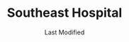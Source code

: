 ---
layout: location-page
date: Last Modified
description: "Local COVID-19 testing is available at Southeast Hospital in Cape Girardeau, Missouri, USA."
permalink: "locations/missouri/cape-girardeau/southeast-hospital/"
tags:
  - locations
  - missouri
title: Southeast Hospital
state: Missouri
stateAbbr: MO
hood: "Cape Girardeau"
address: "1701 Lacey St"
city: "Cape Girardeau"
zip: "63701"
mapUrl: "http://maps.apple.com/?q=Southeast+Hospital&address=1701+Lacey+St,Cape+Girardeau,Missouri,63701"
locationType: Walk-in
phone: "573-519-4983"
website: "https://www.sehealth.org/patients-and-visitors/covid19-information"
onlineBooking: undefined
closed: undefined
closedUpdate: April 16th, 2020
notes: "By appointment only. Requires phone screen."
days: Hours unknown
ctaMessage: Learn more
ctaUrl: "https://www.sehealth.org/patients-and-visitors/covid19-information"
---